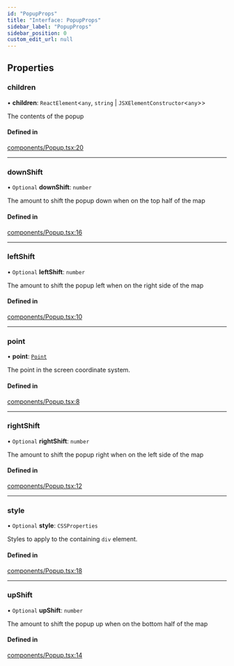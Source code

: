 ```yaml
---
id: "PopupProps"
title: "Interface: PopupProps"
sidebar_label: "PopupProps"
sidebar_position: 0
custom_edit_url: null
---
```


## Properties

### children

• **children**: `ReactElement`<`any`, `string` \| `JSXElementConstructor`<`any`\>\>

The contents of the popup

#### Defined in

[components/Popup.tsx:20](https://github.com/rob-blackbourn/jetblack-map/blob/32451b5/src/components/Popup.tsx#L20)

___

### downShift

• `Optional` **downShift**: `number`

The amount to shift the popup down when on the top half of the map

#### Defined in

[components/Popup.tsx:16](https://github.com/rob-blackbourn/jetblack-map/blob/32451b5/src/components/Popup.tsx#L16)

___

### leftShift

• `Optional` **leftShift**: `number`

The amount to shift the popup left when on the right side of the map

#### Defined in

[components/Popup.tsx:10](https://github.com/rob-blackbourn/jetblack-map/blob/32451b5/src/components/Popup.tsx#L10)

___

### point

• **point**: [`Point`](../modules.md#point)

The point in the screen coordinate system.

#### Defined in

[components/Popup.tsx:8](https://github.com/rob-blackbourn/jetblack-map/blob/32451b5/src/components/Popup.tsx#L8)

___

### rightShift

• `Optional` **rightShift**: `number`

The amount to shift the popup right when on the left side of the map

#### Defined in

[components/Popup.tsx:12](https://github.com/rob-blackbourn/jetblack-map/blob/32451b5/src/components/Popup.tsx#L12)

___

### style

• `Optional` **style**: `CSSProperties`

Styles to apply to the containing `div` element.

#### Defined in

[components/Popup.tsx:18](https://github.com/rob-blackbourn/jetblack-map/blob/32451b5/src/components/Popup.tsx#L18)

___

### upShift

• `Optional` **upShift**: `number`

The amount to shift the popup up when on the bottom half of the map

#### Defined in

[components/Popup.tsx:14](https://github.com/rob-blackbourn/jetblack-map/blob/32451b5/src/components/Popup.tsx#L14)

